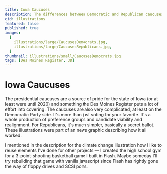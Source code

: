 ```yaml
---
title: Iowa Caucuses
description: The differences between Democratic and Republican caucuses
cid: illustrations
featured: false
published: true
images:
  [
    illustrations/large/CaucusesDemocrats.jpg,
    illustrations/large/CaucusesRepublicans.jpg,
  ]
thumbnail: illustrations/small/CaucusesDemocrats.jpg
tags: [Des Moines Register, 3D]
---
```


# Iowa Caucuses

The presidential caucuses are a source of pride for the state of Iowa (or at least were until 2020) and something the Des Moines Register puts a lot of effort into covering. The caucuses are also very complicated, at least on the Democratic Party side. It's more than just voting for your favorite. It's a whole production of preference groups and candidate viability and realignment. For Republicans, it's much simpler, basically a secret ballot. These illustrations were part of an news graphic describing how it all worked.

I mentioned in the description for the climate change illustration how I like to reuse elements I've done for other projects — I created the high school gym for a 3-point-shooting basketball game I built in Flash. Maybe someday I'll try rebuilding that game with vanilla javascript since Flash has rightly gone the way of floppy drives and SCSI ports.
